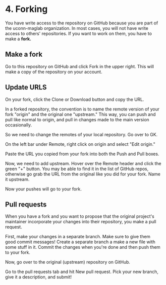 # 4. Forking

You have write access to the repository on GitHub because you are part of the
uconn-maglab organization. In most cases, you will not have write access to
others' repositories. If you want to work on them, you have to make a **fork.**

## Make a fork

Go to this repository on GitHub and click Fork in the upper right. This will
make a copy of the repository on your account.

## Update URLS

On your fork, click the Clone or Download button and copy the URL.

In a forked repository, the convention is to name the remote version of your
fork "origin" and the original one "upstream." This way, you can push and pull
like normal to origin, and pull in changes made to the main version
occasionally.

So we need to change the remotes of your local repository. Go over to GK.

On the left bar under Remote, right click on origin and select "Edit origin."

Paste the URL you copied from your fork into both the Push and Pull boxes.

Now, we need to add upstream. Hover over the Remote header and click the green
"+" button. You may be able to find it in the list of GitHub repos, otherwise
go grab the URL from the original like you did for your fork. Name it upstream.

Now your pushes will go to your fork.

## Pull requests

When you have a fork and you want to propose that the original project's
maintainer incorporate your changes into their repository, you make a pull
request.

First, make your changes in a separate branch. Make sure to give them good
commit messages! Create a separate branch a make a new file with some stuff in
it. Commit the changes when you're done and then push them to your fork.

Now, go over to the original (upstream) repository on GitHub.

Go to the pull requests tab and hit New pull request. Pick your new branch,
give it a description, and submit!
